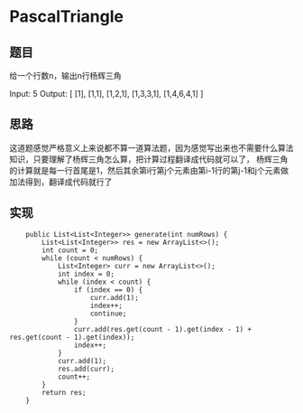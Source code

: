 # PascalTriangle

## 题目
给一个行数n，输出n行杨辉三角

Input: 5
Output:
[
     [1],
    [1,1],
   [1,2,1],
  [1,3,3,1],
 [1,4,6,4,1]
]
 
## 思路 
这道题感觉严格意义上来说都不算一道算法题，因为感觉写出来也不需要什么算法知识，只要理解了杨辉三角怎么算，把计算过程翻译成代码就可以了，
杨辉三角的计算就是每一行首尾是1，然后其余第i行第j个元素由第i-1行的第j-1和j个元素做加法得到，翻译成代码就行了

## 实现 
```
    public List<List<Integer>> generate(int numRows) {
        List<List<Integer>> res = new ArrayList<>();
        int count = 0;
        while (count < numRows) {
            List<Integer> curr = new ArrayList<>();
            int index = 0;
            while (index < count) {
                if (index == 0) {
                    curr.add(1);
                    index++;
                    continue;
                }
                curr.add(res.get(count - 1).get(index - 1) + res.get(count - 1).get(index));
                index++;
            }
            curr.add(1);
            res.add(curr);
            count++;
        }
        return res;
    }
```